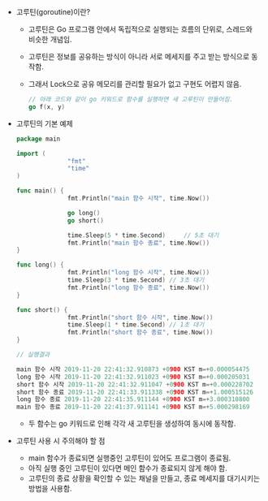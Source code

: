 - 고루틴(goroutine)이란?

  - 고루틴은 Go 프로그램 안에서 독립적으로 실행되는 흐름의 단위로, 스레드와 비슷한 개념임.

  - 고루틴은 정보를 공유하는 방식이 아니라 서로 메세지를 주고 받는 방식으로 동작함.

  - 그래서 Lock으로 공유 메모리를 관리할 필요가 없고 구현도 어렵지 않음.

    ```go
    // 아래 코드와 같이 go 키워드로 함수를 실행하면 새 고루틴이 만들어짐.
    go f(x, y)
    ```

- 고루틴의 기본 예제

  ```go
  package main
  
  import (
  				"fmt"
  				"time"
  )
  
  func main() {
  				fmt.Println("main 함수 시작", time.Now())
  
  				go long()
  				go short()
  
  				time.Sleep(5 * time.Second)		// 5초 대기
  				fmt.Println("main 함수 종료", time.Now())
  }
  
  func long() {
  				fmt.Println("long 함수 시작", time.Now())
  				time.Sleep(3 * time.Second) // 3초 대기
  				fmt.Println("long 함수 종료", time.Now())
  }
  
  func short() {
  				fmt.Println("short 함수 시작", time.Now())
  				time.Sleep(1 * time.Second) // 1초 대기
  				fmt.Println("short 함수 종료", time.Now())
  }
  
  // 실행결과
  
  main 함수 시작 2019-11-20 22:41:32.910873 +0900 KST m=+0.000054475
  long 함수 시작 2019-11-20 22:41:32.911023 +0900 KST m=+0.000205031
  short 함수 시작 2019-11-20 22:41:32.911047 +0900 KST m=+0.000228702
  short 함수 종료 2019-11-20 22:41:33.911338 +0900 KST m=+1.000515126
  long 함수 종료 2019-11-20 22:41:35.911144 +0900 KST m=+3.000310800
  main 함수 종료 2019-11-20 22:41:37.911141 +0900 KST m=+5.000298169
  ```

  - 두 함수는 go 키워드로 인해 각각 새 고루틴을 생성하여 동시에 동작함.

- 고루틴 사용 시 주의해야 할 점

  - main 함수가 종료되면 실행중인 고루틴이 있어도 프로그램이 종료됨.
  - 아직 실행 중인 고루틴이 있다면 메인 함수가 종료되지 않게 해야 함.
  - 고루틴의 종료 상황을 확인할 수 있는 채널을 만들고, 종료 메세지를 대기시키는 방법을 사용함.